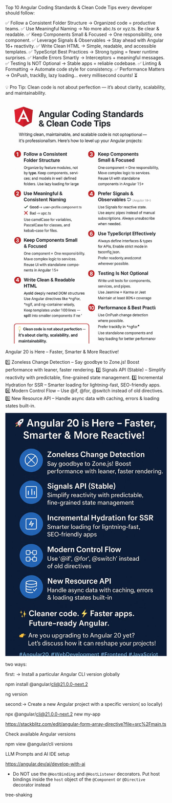 Top 10 Angular Coding Standards & Clean Code Tips every developer should follow:

✅ Follow a Consistent Folder Structure → Organized code = productive teams.
✅ Use Meaningful Naming → No more abc.ts or xyz.ts. Be clear & readable.
✅ Keep Components Small & Focused → One responsibility, one component.
✅ Leverage Signals & Observables → Stay ahead with Angular 16+ reactivity.
✅ Write Clean HTML → Simple, readable, and accessible templates.
✅ TypeScript Best Practices → Strong typing = fewer runtime surprises.
✅ Handle Errors Smartly → Interceptors + meaningful messages.
✅ Testing Is NOT Optional → Stable apps = reliable codebase.
✅ Linting & Formatting → Automate code style for consistency.
✅ Performance Matters → OnPush, trackBy, lazy loading… every millisecond counts! ⏳

💡 Pro Tip: Clean code is not about perfection — it’s about clarity, scalability, and maintainability.

![code tips](code_tips.jpeg)


 Angular 20 is Here – Faster, Smarter & More Reactive!

1️⃣ Zoneless Change Detection – Say goodbye to Zone.js! Boost performance with leaner, faster rendering.
2️⃣ Signals API (Stable) – Simplify reactivity with predictable, fine-grained state management.
3️⃣ Incremental Hydration for SSR – Smarter loading for lightning-fast, SEO-friendly apps.
4️⃣ Modern Control Flow – Use @if, @for, @switch instead of old directives.
5️⃣ New Resource API – Handle async data with caching, errors & loading states built-in.

![angular 20](angular_20.jpeg)

two ways:

first: -> Install a particular Angular CLI version globally

npm install @angular/cli@21.0.0-next.2

ng version

second:-> Create a new Angular project with a specific version( so locally)

npx @angular/cli@21.0.0-next.2 new my-app

https://stackblitz.com/edit/angular-form-array-directive?file=src%2Fmain.ts

Check available Angular versions

npm view @angular/cli versions

LLM Prompts and AI IDE setup

https://angular.dev/ai/develop-with-ai

- Do NOT use the `@HostBinding` and `@HostListener` decorators. Put host bindings inside the `host` object of the `@Component` or `@Directive` decorator instead


tree-shaking




